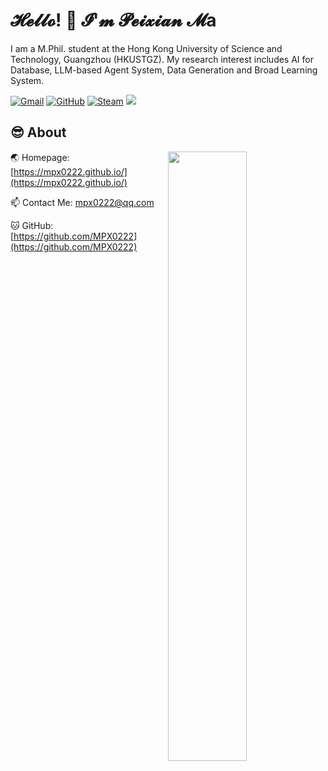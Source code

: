# 𝓗𝓮𝓵𝓵𝓸! 👋 𝓘'𝓶 𝓟𝓮𝓲𝔁𝓲𝓪𝓷 𝓜a

I am a M.Phil. student at the Hong Kong University of Science and Technology, Guangzhou (HKUSTGZ). My research interest includes AI for Database, LLM-based Agent System, Data Generation and Broad Learning System.

[![Gmail](https://img.shields.io/badge/Mail-mpx0222%40qq.com-red?logo=Gmail)](mailto:mpx0222@qq.com) [![GitHub](https://img.shields.io/badge/GitHub-MPX0222-blue?logo=github)](https://github.com/MPX0222) [![Steam](https://img.shields.io/badge/Steam-MPX0222-white?logo=Steam)]() ![](https://komarev.com/ghpvc/?username=mpx0222&color=green&style=flat)

## 😎 About

<img align="right" width="50%" src="https://github-readme-stats.vercel.app/api?username=mpx0222&show_icons=true&theme=tokyonight" />

🌏 Homepage: [https://mpx0222.github.io/](https://mpx0222.github.io/)

📫 Contact Me: mpx0222@qq.com

🐱 GitHub: [https://github.com/MPX0222](https://github.com/MPX0222)


